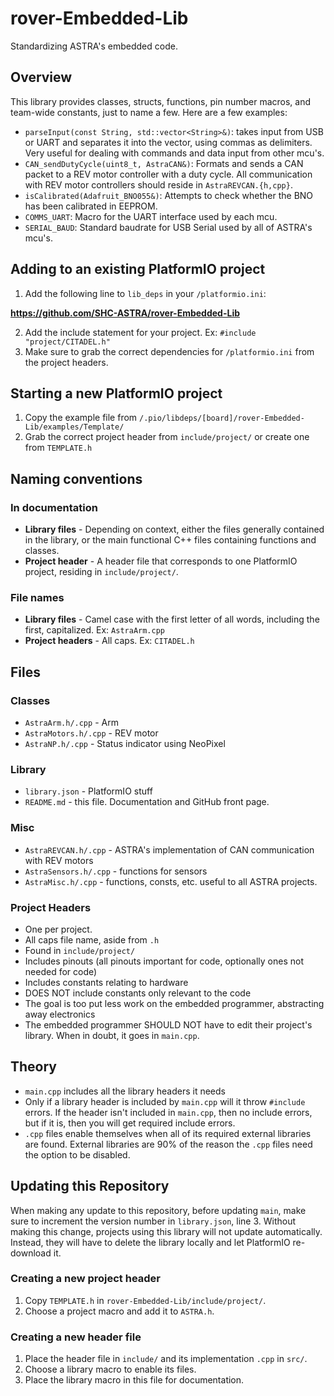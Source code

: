 # rover-Embedded-Lib

Standardizing ASTRA's embedded code.

## Overview

This library provides classes, structs, functions, pin number macros, and
team-wide constants, just to name a few. Here are a few examples:

* `parseInput(const String, std::vector<String>&)`: takes input from USB or UART and separates it into the vector, using commas as delimiters. Very useful for dealing with commands and data input from other mcu's.
* `CAN_sendDutyCycle(uint8_t, AstraCAN&)`: Formats and sends a CAN packet to a REV motor controller with a duty cycle. All communication with REV motor controllers should reside in `AstraREVCAN.{h,cpp}`.
* `isCalibrated(Adafruit_BNO055&)`: Attempts to check whether the BNO has been calibrated in EEPROM.
* `COMMS_UART`: Macro for the UART interface used by each mcu.
* `SERIAL_BAUD`: Standard baudrate for USB Serial used by all of ASTRA's mcu's.

## Adding to an existing PlatformIO project

 1. Add the following line to `lib_deps` in your `/platformio.ini`:

**https://github.com/SHC-ASTRA/rover-Embedded-Lib**

 2. Add the include statement for your project. Ex: `#include "project/CITADEL.h"`
 3. Make sure to grab the correct dependencies for `/platformio.ini` from the project headers.

## Starting a new PlatformIO project

 1. Copy the example file from `/.pio/libdeps/[board]/rover-Embedded-Lib/examples/Template/`
 2. Grab the correct project header from `include/project/` or create one
 from `TEMPLATE.h`

## Naming conventions

### In documentation

* **Library files** - Depending on context, either the files generally contained in the library,
or the main functional C++ files containing functions and classes.
* **Project header** - A header file that corresponds to one PlatformIO project, residing in `include/project/`.

### File names

* **Library files** - Camel case with the first letter of all words, including the first, capitalized. Ex: `AstraArm.cpp`
* **Project headers** - All caps. Ex: `CITADEL.h`

## Files

### Classes

* `AstraArm.h/.cpp` - Arm
* `AstraMotors.h/.cpp` - REV motor
* `AstraNP.h/.cpp` - Status indicator using NeoPixel

### Library

* `library.json` - PlatformIO stuff
* `README.md` - this file. Documentation and GitHub front page.

### Misc

* `AstraREVCAN.h/.cpp` - ASTRA's implementation of CAN communication with REV motors
* `AstraSensors.h/.cpp` - functions for sensors
* `AstraMisc.h/.cpp` - functions, consts, etc. useful to all ASTRA projects.

### Project Headers

* One per project.
* All caps file name, aside from `.h`
* Found in `include/project/`
* Includes pinouts (all pinouts important for code, optionally ones not needed for code)
* Includes constants relating to hardware
* DOES NOT include constants only relevant to the code
* The goal is too put less work on the embedded programmer, abstracting away electronics
* The embedded programmer SHOULD NOT have to edit their project's library. When in doubt, it goes in `main.cpp`.

## Theory

* `main.cpp` includes all the library headers it needs
* Only if a library header is included by `main.cpp` will it throw `#include` errors. If the header isn't
included in `main.cpp`, then no include errors, but if it is, then you will get required include errors.
* `.cpp` files enable themselves when all of its required external libraries are found. External libraries
are 90% of the reason the `.cpp` files need the option to be disabled.

## Updating this Repository

When making any update to this repository, before updating `main`, make sure to increment the version number in `library.json`, line 3.
Without making this change, projects using this library will not update automatically. Instead, they will have to delete the library
locally and let PlatformIO re-download it.

### Creating a new project header

 1. Copy `TEMPLATE.h` in `rover-Embedded-Lib/include/project/`.
 2. Choose a project macro and add it to `ASTRA.h`.

### Creating a new header file

 1. Place the header file in `include/` and its implementation `.cpp` in `src/`.
 2. Choose a library macro to enable its files.
 3. Place the library macro in this file for documentation.
